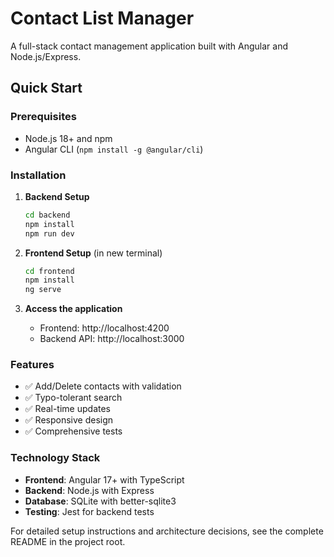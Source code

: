 # Contact List Manager

A full-stack contact management application built with Angular and Node.js/Express.

## Quick Start

### Prerequisites
- Node.js 18+ and npm
- Angular CLI (`npm install -g @angular/cli`)

### Installation

1. **Backend Setup**
   ```bash
   cd backend
   npm install
   npm run dev
   ```

2. **Frontend Setup** (in new terminal)
   ```bash
   cd frontend
   npm install
   ng serve
   ```

3. **Access the application**
   - Frontend: http://localhost:4200
   - Backend API: http://localhost:3000

### Features
- ✅ Add/Delete contacts with validation
- ✅ Typo-tolerant search
- ✅ Real-time updates
- ✅ Responsive design
- ✅ Comprehensive tests

### Technology Stack
- **Frontend**: Angular 17+ with TypeScript
- **Backend**: Node.js with Express
- **Database**: SQLite with better-sqlite3
- **Testing**: Jest for backend tests

For detailed setup instructions and architecture decisions, see the complete README in the project root.